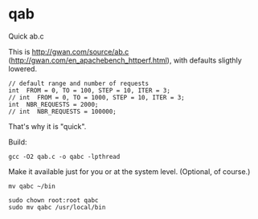 # qab

Quick ab.c

This is http://gwan.com/source/ab.c (http://gwan.com/en_apachebench_httperf.html), with defaults sligthly lowered.

```
// default range and number of requests
int  FROM = 0, TO = 100, STEP = 10, ITER = 3;
// int  FROM = 0, TO = 1000, STEP = 10, ITER = 3;
int  NBR_REQUESTS = 2000;
// int  NBR_REQUESTS = 100000;
```

That's why it is "quick".

Build:

```
gcc -O2 qab.c -o qabc -lpthread
```

Make it available just for you or at the system level. (Optional, of course.)

```
mv qabc ~/bin
```

```
sudo chown root:root qabc
sudo mv qabc /usr/local/bin
```
